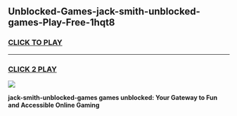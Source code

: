 
## Unblocked-Games-jack-smith-unblocked-games-Play-Free-1hqt8
<h3>
<a href="https://premium76.site?title=jack-smith-unblocked-games&ref=21A">CLICK TO PLAY</a></h3>
<hr>

<h3>
<a href="https://premium76.site?title=jack-smith-unblocked-games&ref=21A">CLICK 2 PLAY</a>
  
</h3>

<a href="https://premium76.site?title=jack-smith-unblocked-games&ref=21A"><img src="https://clearcache.store/games.png"></a>


**jack-smith-unblocked-games games unblocked: Your Gateway to Fun and Accessible Online Gaming**
